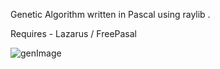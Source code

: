 Genetic Algorithm written in Pascal using raylib .

Requires - Lazarus / FreePasal


![genImage](https://github.com/user-attachments/assets/71b5e350-f67a-4b66-a29f-419981528d70)



